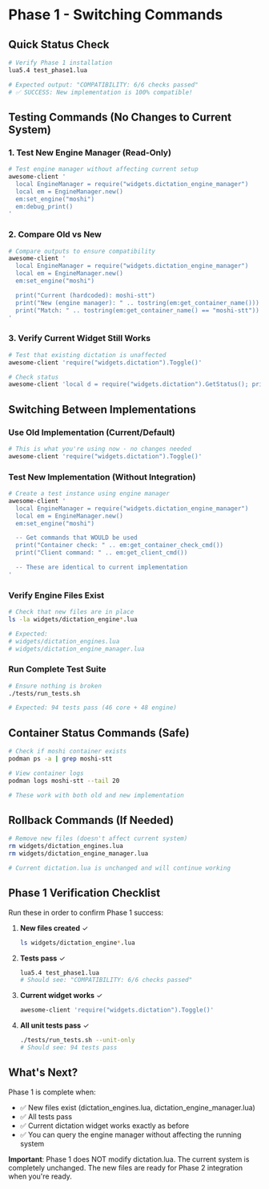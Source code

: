 # Phase 1 - Switching Commands

## Quick Status Check

```bash
# Verify Phase 1 installation
lua5.4 test_phase1.lua

# Expected output: "COMPATIBILITY: 6/6 checks passed"
# ✅ SUCCESS: New implementation is 100% compatible!
```

## Testing Commands (No Changes to Current System)

### 1. Test New Engine Manager (Read-Only)
```bash
# Test engine manager without affecting current setup
awesome-client '
  local EngineManager = require("widgets.dictation_engine_manager")
  local em = EngineManager.new()
  em:set_engine("moshi")
  em:debug_print()
'
```

### 2. Compare Old vs New
```bash
# Compare outputs to ensure compatibility
awesome-client '
  local EngineManager = require("widgets.dictation_engine_manager")
  local em = EngineManager.new()
  em:set_engine("moshi")

  print("Current (hardcoded): moshi-stt")
  print("New (engine manager): " .. tostring(em:get_container_name()))
  print("Match: " .. tostring(em:get_container_name() == "moshi-stt"))
'
```

### 3. Verify Current Widget Still Works
```bash
# Test that existing dictation is unaffected
awesome-client 'require("widgets.dictation").Toggle()'

# Check status
awesome-client 'local d = require("widgets.dictation").GetStatus(); print(vim.inspect(d))'
```

## Switching Between Implementations

### Use Old Implementation (Current/Default)
```bash
# This is what you're using now - no changes needed
awesome-client 'require("widgets.dictation").Toggle()'
```

### Test New Implementation (Without Integration)
```bash
# Create a test instance using engine manager
awesome-client '
  local EngineManager = require("widgets.dictation_engine_manager")
  local em = EngineManager.new()
  em:set_engine("moshi")

  -- Get commands that WOULD be used
  print("Container check: " .. em:get_container_check_cmd())
  print("Client command: " .. em:get_client_cmd())

  -- These are identical to current implementation
'
```

### Verify Engine Files Exist
```bash
# Check that new files are in place
ls -la widgets/dictation_engine*.lua

# Expected:
# widgets/dictation_engines.lua
# widgets/dictation_engine_manager.lua
```

### Run Complete Test Suite
```bash
# Ensure nothing is broken
./tests/run_tests.sh

# Expected: 94 tests pass (46 core + 48 engine)
```

## Container Status Commands (Safe)

```bash
# Check if moshi container exists
podman ps -a | grep moshi-stt

# View container logs
podman logs moshi-stt --tail 20

# These work with both old and new implementation
```

## Rollback Commands (If Needed)

```bash
# Remove new files (doesn't affect current system)
rm widgets/dictation_engines.lua
rm widgets/dictation_engine_manager.lua

# Current dictation.lua is unchanged and will continue working
```

## Phase 1 Verification Checklist

Run these in order to confirm Phase 1 success:

1. **New files created** ✓
   ```bash
   ls widgets/dictation_engine*.lua
   ```

2. **Tests pass** ✓
   ```bash
   lua5.4 test_phase1.lua
   # Should see: "COMPATIBILITY: 6/6 checks passed"
   ```

3. **Current widget works** ✓
   ```bash
   awesome-client 'require("widgets.dictation").Toggle()'
   ```

4. **All unit tests pass** ✓
   ```bash
   ./tests/run_tests.sh --unit-only
   # Should see: 94 tests pass
   ```

## What's Next?

Phase 1 is complete when:
- ✅ New files exist (dictation_engines.lua, dictation_engine_manager.lua)
- ✅ All tests pass
- ✅ Current dictation widget works exactly as before
- ✅ You can query the engine manager without affecting the running system

**Important**: Phase 1 does NOT modify dictation.lua. The current system is completely unchanged. The new files are ready for Phase 2 integration when you're ready.